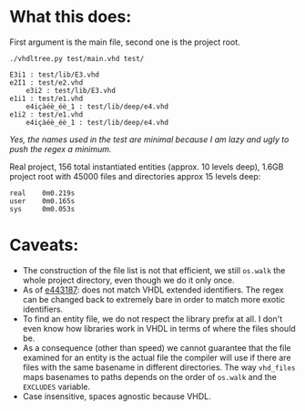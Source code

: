 # What this does:
First argument is the main file, second one is the project root.

`./vhdltree.py test/main.vhd test/`
```
E3i1 : test/lib/E3.vhd
e2I1 : test/e2.vhd
    e3i2 : test/lib/E3.vhd
e1i1 : test/e1.vhd
    e4içàéè_éè_1 : test/lib/deep/e4.vhd
e1i2 : test/e1.vhd
    e4içàéè_éè_1 : test/lib/deep/e4.vhd
```

*Yes, the names used in the test are minimal because I am lazy and ugly to push the regex a minimum.*

Real project, 156 total instantiated entities (approx. 10 levels deep), 1.6GB project root with 45000 files and directories approx 15 levels deep:
```
real    0m0.219s
user    0m0.165s
sys     0m0.053s
```

# Caveats:
* The construction of the file list is not that efficient, we still `os.walk` the whole project directory, even though we do it only once.
* As of [e443187](https://github.com/nathdwek/vhdltree/commit/e443187c79cf45b9bcbb49cdf3527d8df034ba2b): does not match VHDL extended identifiers. The regex can be changed back to extremely bare in order to match more exotic identifiers.
* To find an entity file, we do not respect the library prefix at all. I don't even know how libraries work in VHDL in terms of where the files should be.
* As a consequence (other than speed) we cannot guarantee that the file examined for an entity is the actual file the compiler will use if there are files with the same basename in different directories. The way `vhd_files` maps basenames to paths depends on the order of `os.walk` and the `EXCLUDES` variable.
* Case insensitive, spaces agnostic because VHDL.
